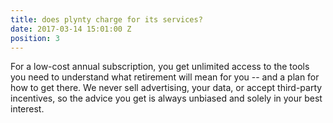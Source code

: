 ```yaml
---
title: does plynty charge for its services?
date: 2017-03-14 15:01:00 Z
position: 3
---
```


For a low-cost annual subscription, you get unlimited access to the tools you need to understand what retirement will mean for you -- and a plan for how to get there.  We never sell advertising, your data, or accept third-party incentives, so the advice you get is always unbiased and solely in your best interest.